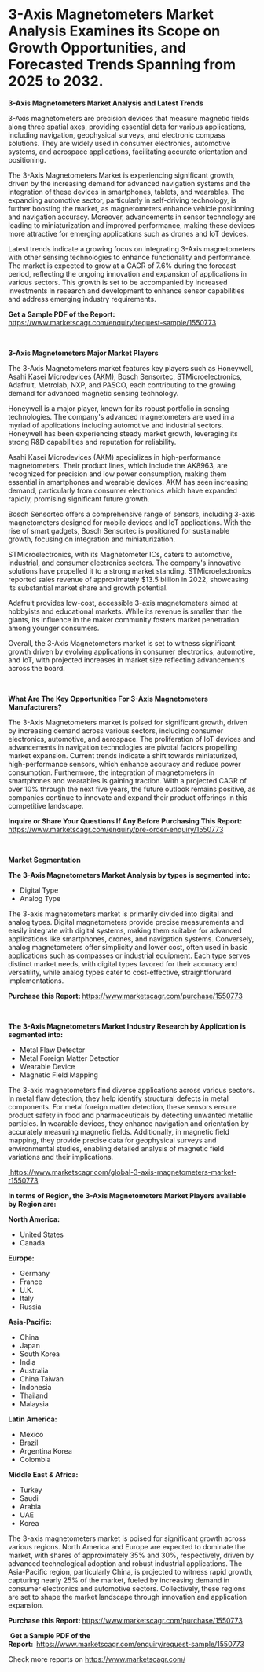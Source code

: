 <p><h1>3-Axis Magnetometers Market Analysis Examines its Scope on Growth Opportunities, and Forecasted Trends Spanning from 2025 to 2032.</h1></p><p><strong>3-Axis Magnetometers Market Analysis and Latest Trends</strong></p>
<p><p>3-Axis magnetometers are precision devices that measure magnetic fields along three spatial axes, providing essential data for various applications, including navigation, geophysical surveys, and electronic compass solutions. They are widely used in consumer electronics, automotive systems, and aerospace applications, facilitating accurate orientation and positioning.</p><p>The 3-Axis Magnetometers Market is experiencing significant growth, driven by the increasing demand for advanced navigation systems and the integration of these devices in smartphones, tablets, and wearables. The expanding automotive sector, particularly in self-driving technology, is further boosting the market, as magnetometers enhance vehicle positioning and navigation accuracy. Moreover, advancements in sensor technology are leading to miniaturization and improved performance, making these devices more attractive for emerging applications such as drones and IoT devices.</p><p>Latest trends indicate a growing focus on integrating 3-Axis magnetometers with other sensing technologies to enhance functionality and performance. The market is expected to grow at a CAGR of 7.6% during the forecast period, reflecting the ongoing innovation and expansion of applications in various sectors. This growth is set to be accompanied by increased investments in research and development to enhance sensor capabilities and address emerging industry requirements.</p></p>
<p><strong>Get a Sample PDF of the Report:&nbsp;</strong> <a href="https://www.marketscagr.com/enquiry/request-sample/1550773?utm_campaign=3460&utm_medium=2&utm_source=Github&utm_content=ia&utm_term=23032025&utm_id=3-axis-magnetometers">https://www.marketscagr.com/enquiry/request-sample/1550773</a></p>
<p>&nbsp;</p>
<p><strong>3-Axis Magnetometers Major Market Players</strong></p>
<p><p>The 3-Axis Magnetometers market features key players such as Honeywell, Asahi Kasei Microdevices (AKM), Bosch Sensortec, STMicroelectronics, Adafruit, Metrolab, NXP, and PASCO, each contributing to the growing demand for advanced magnetic sensing technology.</p><p>Honeywell is a major player, known for its robust portfolio in sensing technologies. The company's advanced magnetometers are used in a myriad of applications including automotive and industrial sectors. Honeywell has been experiencing steady market growth, leveraging its strong R&D capabilities and reputation for reliability.</p><p>Asahi Kasei Microdevices (AKM) specializes in high-performance magnetometers. Their product lines, which include the AK8963, are recognized for precision and low power consumption, making them essential in smartphones and wearable devices. AKM has seen increasing demand, particularly from consumer electronics which have expanded rapidly, promising significant future growth.</p><p>Bosch Sensortec offers a comprehensive range of sensors, including 3-axis magnetometers designed for mobile devices and IoT applications. With the rise of smart gadgets, Bosch Sensortec is positioned for sustainable growth, focusing on integration and miniaturization.</p><p>STMicroelectronics, with its Magnetometer ICs, caters to automotive, industrial, and consumer electronics sectors. The company's innovative solutions have propelled it to a strong market standing. STMicroelectronics reported sales revenue of approximately $13.5 billion in 2022, showcasing its substantial market share and growth potential.</p><p>Adafruit provides low-cost, accessible 3-axis magnetometers aimed at hobbyists and educational markets. While its revenue is smaller than the giants, its influence in the maker community fosters market penetration among younger consumers.</p><p>Overall, the 3-Axis Magnetometers market is set to witness significant growth driven by evolving applications in consumer electronics, automotive, and IoT, with projected increases in market size reflecting advancements across the board.</p></p>
<p>&nbsp;</p>
<p><strong>What Are The Key Opportunities For 3-Axis Magnetometers Manufacturers?</strong></p>
<p><p>The 3-Axis Magnetometers market is poised for significant growth, driven by increasing demand across various sectors, including consumer electronics, automotive, and aerospace. The proliferation of IoT devices and advancements in navigation technologies are pivotal factors propelling market expansion. Current trends indicate a shift towards miniaturized, high-performance sensors, which enhance accuracy and reduce power consumption. Furthermore, the integration of magnetometers in smartphones and wearables is gaining traction. With a projected CAGR of over 10% through the next five years, the future outlook remains positive, as companies continue to innovate and expand their product offerings in this competitive landscape.</p></p>
<p><strong>Inquire or Share Your Questions If Any Before Purchasing This Report:</strong> <a href="https://www.marketscagr.com/enquiry/pre-order-enquiry/1550773?utm_campaign=3460&utm_medium=2&utm_source=Github&utm_content=ia&utm_term=23032025&utm_id=3-axis-magnetometers">https://www.marketscagr.com/enquiry/pre-order-enquiry/1550773</a></p>
<p>&nbsp;</p>
<p><strong>Market Segmentation</strong></p>
<p><strong>The 3-Axis Magnetometers Market Analysis by types is segmented into:</strong></p>
<p><ul><li>Digital Type</li><li>Analog Type</li></ul></p>
<p><p>The 3-axis magnetometers market is primarily divided into digital and analog types. Digital magnetometers provide precise measurements and easily integrate with digital systems, making them suitable for advanced applications like smartphones, drones, and navigation systems. Conversely, analog magnetometers offer simplicity and lower cost, often used in basic applications such as compasses or industrial equipment. Each type serves distinct market needs, with digital types favored for their accuracy and versatility, while analog types cater to cost-effective, straightforward implementations.</p></p>
<p><strong>Purchase this Report:&nbsp;</strong><a href="https://www.marketscagr.com/purchase/1550773?utm_campaign=3460&utm_medium=2&utm_source=Github&utm_content=ia&utm_term=23032025&utm_id=3-axis-magnetometers">https://www.marketscagr.com/purchase/1550773</a></p>
<p>&nbsp;</p>
<p><strong>The 3-Axis Magnetometers Market Industry Research by Application is segmented into:</strong></p>
<p><ul><li>Metal Flaw Detector</li><li>Metal Foreign Matter Detectior</li><li>Wearable Device</li><li>Magnetic Field Mapping</li></ul></p>
<p><p>The 3-axis magnetometers find diverse applications across various sectors. In metal flaw detection, they help identify structural defects in metal components. For metal foreign matter detection, these sensors ensure product safety in food and pharmaceuticals by detecting unwanted metallic particles. In wearable devices, they enhance navigation and orientation by accurately measuring magnetic fields. Additionally, in magnetic field mapping, they provide precise data for geophysical surveys and environmental studies, enabling detailed analysis of magnetic field variations and their implications.</p></p>
<p><a href="https://www.marketscagr.com/global-3-axis-magnetometers-market-r1550773?utm_campaign=3460&utm_medium=2&utm_source=Github&utm_content=ia&utm_term=23032025&utm_id=3-axis-magnetometers">&nbsp;https://www.marketscagr.com/global-3-axis-magnetometers-market-r1550773</a></p>
<p><strong>In terms of Region, the 3-Axis Magnetometers Market Players available by Region are:</strong></p>
<p>
    <p> <strong> North America: </strong>
        <ul>
            <li>United States</li>
            <li>Canada</li>
        </ul>
        </p> 
    <p> <strong> Europe: </strong>
        <ul>
            <li>Germany</li>
            <li>France</li>
            <li>U.K.</li>
            <li>Italy</li>
            <li>Russia</li>
        </ul>
        </p> 
    <p> <strong> Asia-Pacific: </strong>
        <ul>
            <li>China</li>
            <li>Japan</li>
            <li>South Korea</li>
            <li>India</li>
            <li>Australia</li>
            <li>China Taiwan</li>
            <li>Indonesia</li>
            <li>Thailand</li>
            <li>Malaysia</li>
        </ul>
        </p> 
    <p> <strong> Latin America: </strong>
        <ul>
            <li>Mexico</li>
            <li>Brazil</li>
            <li>Argentina Korea</li>
            <li>Colombia</li>
        </ul>
        </p> 
    <p> <strong> Middle East & Africa: </strong>
        <ul>
            <li>Turkey</li>
            <li>Saudi</li>
            <li>Arabia</li>
            <li>UAE</li>
            <li>Korea</li>
        </ul>
    </p>
    </p>
<p><p>The 3-axis magnetometers market is poised for significant growth across various regions. North America and Europe are expected to dominate the market, with shares of approximately 35% and 30%, respectively, driven by advanced technological adoption and robust industrial applications. The Asia-Pacific region, particularly China, is projected to witness rapid growth, capturing nearly 25% of the market, fueled by increasing demand in consumer electronics and automotive sectors. Collectively, these regions are set to shape the market landscape through innovation and application expansion.</p></p>
<p><strong>Purchase this Report: </strong><a href="https://www.marketscagr.com/purchase/1550773?utm_campaign=3460&utm_medium=2&utm_source=Github&utm_content=ia&utm_term=23032025&utm_id=3-axis-magnetometers">https://www.marketscagr.com/purchase/1550773</a></p>
<p>&nbsp;<strong>Get a Sample PDF of the Report:&nbsp;&nbsp;</strong><a href="https://www.marketscagr.com/enquiry/request-sample/1550773?utm_campaign=3460&utm_medium=2&utm_source=Github&utm_content=ia&utm_term=23032025&utm_id=3-axis-magnetometers">https://www.marketscagr.com/enquiry/request-sample/1550773</a></p>
<p><strong></strong></p>
<p>Check more reports on <a href="https://www.marketscagr.com/?utm_campaign=3460&utm_medium=2&utm_source=Github&utm_content=ia&utm_term=23032025&utm_id=3-axis-magnetometers">https://www.marketscagr.com/</a></p>